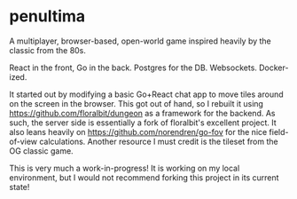 # penultima
A multiplayer, browser-based, open-world game inspired heavily by the classic from the 80s. 

React in the front, Go in the back. Postgres for the DB. Websockets. Docker-ized.

It started out by modifying a basic Go+React chat app to move tiles around on the screen in the browser. This got out of hand, so I rebuilt it using https://github.com/floralbit/dungeon
as a framework for the backend. As such, the server side is essentially a fork of floralbit's excellent project. It also leans heavily on https://github.com/norendren/go-fov for the nice field-of-view calculations. Another resource I must credit is the tileset from the OG classic game.

This is very much a work-in-progress! It is working on my local environment, but I would not recommend forking this project in its current state!
